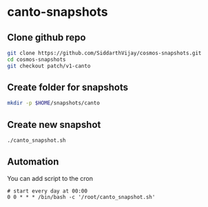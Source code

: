 # canto-snapshots  

## Clone github repo 
```bash
git clone https://github.com/SiddarthVijay/cosmos-snapshots.git
cd cosmos-snapshots
git checkout patch/v1-canto
```

## Create folder for snapshots  
```bash
mkdir -p $HOME/snapshots/canto
```

## Create new snapshot  
```bash
./canto_snapshot.sh
```

## Automation  
You can add script to the cron  
```cron
# start every day at 00:00
0 0 * * * /bin/bash -c '/root/canto_snapshot.sh'
```

